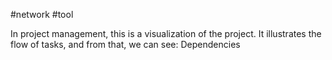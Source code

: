 #network #tool 

In project management, this is a visualization of the project.
It illustrates the flow of tasks, and from that, we can see:
	Dependencies
	